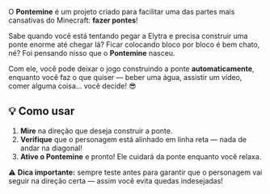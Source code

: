 

O **Pontemine** é um projeto criado para facilitar uma das partes mais cansativas do Minecraft: **fazer pontes**!

Sabe quando você está tentando pegar a Elytra e precisa construir uma ponte enorme até chegar lá? Ficar colocando bloco por bloco é bem chato, né?
Foi pensando nisso que o **Pontemine** nasceu.

Com ele, você pode deixar o jogo construindo a ponte **automaticamente**, enquanto você faz o que quiser — beber uma água, assistir um vídeo, comer alguma coisa... você decide! 😎

## 💡 Como usar

1. **Mire** na direção que deseja construir a ponte.
2. **Verifique** que o personagem está alinhado em linha reta — nada de andar na diagonal!
3. **Ative o Pontemine** e pronto! Ele cuidará da ponte enquanto você relaxa.

⚠️ **Dica importante:** sempre teste antes para garantir que o personagem vai seguir na direção certa — assim você evita quedas indesejadas!
